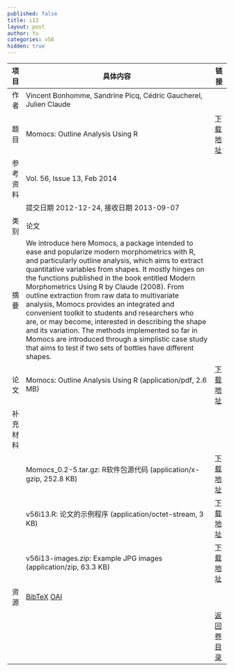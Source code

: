 ```yaml
---
published: false
title: i13
layout: post
author: Yu
categories: v56
hidden: true
---
```


| 项目 | 具体内容 | 链接 |
|---:|---|---|
| 作者 | Vincent Bonhomme, Sandrine Picq, Cédric Gaucherel, Julien Claude| |
| 题目 |Momocs: Outline Analysis Using R | [下载地址](http://www.jstatsoft.org/v56/i13/paper) |
| 参考资料 |Vol. 56, Issue 13, Feb 2014 | |
| | 提交日期 2012-12-24, 接收日期 2013-09-07| | 
| 类别 | 论文| |
| 摘要 | We introduce here Momocs, a package intended to ease and popularize modern morphometrics with R, and particularly outline analysis, which aims to extract quantitative variables from shapes. It mostly hinges on the functions published in the book entitled Modern Morphometrics Using R by Claude (2008). From outline extraction from raw data to multivariate analysis, Momocs provides an integrated and convenient toolkit to students and researchers who are, or may become, interested in describing the shape and its variation. The methods implemented so far in Momocs are introduced through a simplistic case study that aims to test if two sets of bottles have different shapes.| |
| 论文 | Momocs: Outline Analysis Using R  (application/pdf, 2.6 MB)| [下载地址](http://www.jstatsoft.org/v56/i13/paper) |
| 补充材料 | | |
| |Momocs_0.2-5.tar.gz: R软件包源代码  (application/x-gzip, 252.8 KB)|  [下载地址](http://www.jstatsoft.org/v56/i13/supp/1) |
| |v56i13.R:            论文的示例程序  (application/octet-stream, 3 KB)|  [下载地址](http://www.jstatsoft.org/v56/i13/supp/2) |
| |v56i13-images.zip:   Example JPG images  (application/zip, 63.3 KB)|  [下载地址](http://www.jstatsoft.org/v56/i13/supp/3) |
| 资源 | [BibTeX](http://www.jstatsoft.org/v56/i13/bibtex) [OAI](http://www.jstatsoft.org/oai?verb=GetRecord&identifier=oai.jstatsoft/v56/i13&prefix=oai_dc)| |
| |  | [返回卷目录]({{site.baseurl}}/volume/v56.html) |